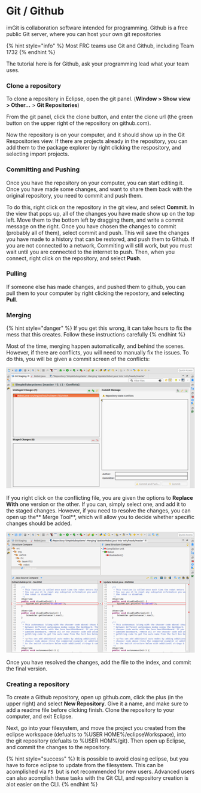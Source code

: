 # Git / Github

imGit is collaboration software intended for programming. Github is a free public Git server, where you can host your own git repositories

{% hint style="info" %}
Most FRC teams use Git and Github, including Team 1732
{% endhint %}

The tutorial here is for Github, ask your programming lead what your team uses.

### Clone a repository

To clone a repository in Eclipse, open the git panel. \(**WIndow **&gt;** Show view **&gt;** Other...** &gt; **Git Repositories**\)

From the git panel, click the clone button, and enter the clone url \(the green button on the upper right of the repository on github.com\).

Now the repository is on your computer, and it should show up in the Git Respositories view. If there are projects already in the repository, you can add them to the package explorer by right clicking the respository, and selecting import projects.

### Committing and Pushing

Once you have the repository on your computer, you can start editing it. Once you have made some changes, and want to share them back with the original repository, you need to commit and push them.

To do this, right click on the repository in the git view, and select **Commit**. In the view that pops up, all of the changes you have made show up on the top left. Move them to the bottom left by dragging them, and write a commit message on the right. Once you have chosen the changes to commit \(probably all of them\), select commit and push. This will save the changes you have made to a history that can be restored, and push them to Github. If you are not connected to a network, Commiting will still work, but you must wait until you are connected to the internet to push. Then, when you connect, right click on the repository, and select **Push**.

### Pulling

If someone else has made changes, and pushed them to github, you can pull them to your computer by right clicking the repostory, and selecting **Pull**.

### Merging

{% hint style="danger" %}
If you get this wrong, it can take hours to fix the mess that this creates. Follow these instructions carefully
{% endhint %}

Most of the time, merging happen automatically, and behind the scenes. However, if there are conflicts, you will need to manually fix the issues. To do this, you will be given a commit screen of the conflicts:

![](.gitbook/assets/screenshot-from-2018-04-18-20-07-04.png)

If you right click on the conflicting file, you are given the options to **Replace With** one version or the other. If you can, simply select one, and add it to the staged changes. However, if you need to resolve the changes, you can open up the** Merge Tool**, which will allow you to decide whether specific changes should be added.

![](.gitbook/assets/screenshot-from-2018-04-18-20-10-58.png)

Once you have resolved the changes, add the file to the index, and commit the final version.

### Creating a repository

To create a Github repository, open up github.com, click the plus \(in the upper right\) and select **New Repository**. Give it a name, and make sure to add a readme file before clicking finish. Clone the repository to your computer, and exit Eclipse.

Next, go into your filesystem, and move the project you created from the eclipse workspace \(defualts to %USER HOME%/eclipseWorkspace\), into the git repository \(defualts to %USER HOM%/git\). Then open up Eclipse, and commit the changes to the repository.

{% hint style="success" %}
It is possible to avoid closing eclipse, but you have to force eclipse to update from the filesystem. This can be acomplished via `F5 `but is not recommended for new users. Advanced users can also acomplish these tasks with the Git CLI, and repository creation is alot easier on the CLI.
{% endhint %}

